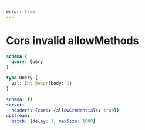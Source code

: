```yaml
---
error: true
---
```


# Cors invalid allowMethods

```graphql @config
schema {
  query: Query
}

type Query {
  val: Int @expr(body: 1)
}
```

```yml @file:config.yml
schema: {}
server:
  headers: {cors: {allowCredentials: true}}
upstream:
  batch: {delay: 1, maxSize: 1000}
```
